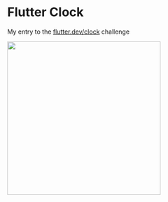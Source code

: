 # Flutter Clock

My entry to the [flutter.dev/clock](https://flutter.dev/clock) challenge

<img src=’BLackAndWhite.png’ width='350'>